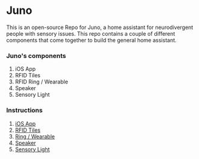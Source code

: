 # Juno
This is an open-source Repo for Juno, a home assistant for neurodivergent people with sensory issues. This repo contains a couple of different components that come together to build the general home assistant. 

### Juno's components
1. iOS App
2. RFID Tiles
3. RFID Ring / Wearable
4. Speaker
5. Sensory Light

### Instructions
1. [iOS App](https://www.google.com)
2. [RFID Tiles](https://www.google.com)
3. [Ring / Wearable](https://www.google.com)
4. [Speaker](https://www.google.com)
5. [Sensory Light](https://www.google.com)
